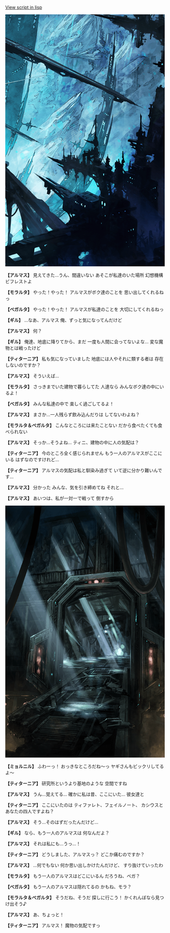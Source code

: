 [View script in lisp](../scripts/100805021.txt)

![underground_world_2.png](../images/backgrounds/underground_world_2.png)

**【アルマス】**
見えてきた…うん、間違いない
あそこが私達のいた場所
幻想機構ビフレストよ

**【モラルタ】**
やった！やった！
アルマスがボク達のことを
思い出してくれるねっ

**【ベガルタ】**
やった！やった！
アルマスが私達のことを
大切にしてくれるねっ

**【ギル】**
…なあ、アルマス
俺、ずっと気になってんだけど

**【アルマス】**
何？

**【ギル】**
俺達、地底に降りてから、まだ
一度も人間に会ってないよな…
変な魔物とは戦ったけど

**【ティターニア】**
私も気になっていました
地底には人やそれに類する者は
存在しないのですか？

**【アルマス】**
そういえば…

**【モラルタ】**
さっきまでいた建物で暮らしてた
人達なら
みんなボク達の中にいるよ！

**【ベガルタ】**
みんな私達の中で
楽しく過ごしてるよ！

**【アルマス】**
まさか…一人残らず飲み込んだりは
してないわよね？

**【モラルタ＆ベガルタ】**
こんなところには来たことない
だから食べたくても食べられない

**【アルマス】**
そっか…そうよね…
ティニ、建物の中に人の気配は？

**【ティターニア】**
今のところ全く感じられません
もう一人のアルマスがここにいる
はずなのですけれど…

**【ティターニア】**
アルマスの気配は私と馴染み過ぎて
いて逆に分かり難いんです…

**【アルマス】**
分かった
みんな、気を引き締めてね
それと…

**【アルマス】**
あいつは、私が一対一で戦って
倒すから

![bifrost.png](../images/backgrounds/bifrost.png)

**【ミョルニル】**
ふわーっ！
おっきなところだね～っ
ヤギさんもビックリしてるよ～

**【ティターニア】**
研究所というより基地のような
空間ですね

**【アルマス】**
うん…覚えてる…
確かに私は昔、ここにいた…
彼女達と

**【ティターニア】**
ここにいたのは
ティファレト、フェイルノート、
カシウスとあなたの四人ですよね？

**【アルマス】**
そう…そのはずだったんだけど…

**【ギル】**
なら、もう一人のアルマスは
何なんだよ？

**【アルマス】**
それは私にも…うっ…！

**【ティターニア】**
どうしました、アルマスっ？
どこか痛むのですか？

**【アルマス】**
…何でもない
何か思い出しかけたんだけど、
すり抜けていったわ

**【モラルタ】**
もう一人のアルマスはどこにいるん
だろうね、ベガ？

**【ベガルタ】**
もう一人のアルマスは隠れてるの
かもね、モラ？

**【モラルタ＆ベガルタ】**
そうだね、そうだ
探しに行こう！
かくれんぼなら見つけ出そう♪

**【アルマス】**
あ、ちょっと！

**【ティターニア】**
アルマス！
魔物の気配ですっ